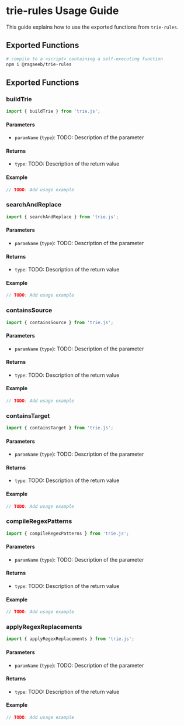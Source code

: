 # trie-rules Usage Guide

This guide explains how to use the exported functions from `trie-rules`.

## Exported Functions

```bash
# compile to a <script> containing a self-executing function
npm i @ragaeeb/trie-rules
```

## Exported Functions

### buildTrie

```javascript
import { buildTrie } from 'trie.js';
```

#### Parameters

-   `paramName` (`type`): TODO: Description of the parameter

#### Returns

-   `type`: TODO: Description of the return value

#### Example

```javascript
// TODO: Add usage example
```

### searchAndReplace

```javascript
import { searchAndReplace } from 'trie.js';
```

#### Parameters

-   `paramName` (`type`): TODO: Description of the parameter

#### Returns

-   `type`: TODO: Description of the return value

#### Example

```javascript
// TODO: Add usage example
```

### containsSource

```javascript
import { containsSource } from 'trie.js';
```

#### Parameters

-   `paramName` (`type`): TODO: Description of the parameter

#### Returns

-   `type`: TODO: Description of the return value

#### Example

```javascript
// TODO: Add usage example
```

### containsTarget

```javascript
import { containsTarget } from 'trie.js';
```

#### Parameters

-   `paramName` (`type`): TODO: Description of the parameter

#### Returns

-   `type`: TODO: Description of the return value

#### Example

```javascript
// TODO: Add usage example
```

### compileRegexPatterns

```javascript
import { compileRegexPatterns } from 'trie.js';
```

#### Parameters

-   `paramName` (`type`): TODO: Description of the parameter

#### Returns

-   `type`: TODO: Description of the return value

#### Example

```javascript
// TODO: Add usage example
```

### applyRegexReplacements

```javascript
import { applyRegexReplacements } from 'trie.js';
```

#### Parameters

-   `paramName` (`type`): TODO: Description of the parameter

#### Returns

-   `type`: TODO: Description of the return value

#### Example

```javascript
// TODO: Add usage example
```
